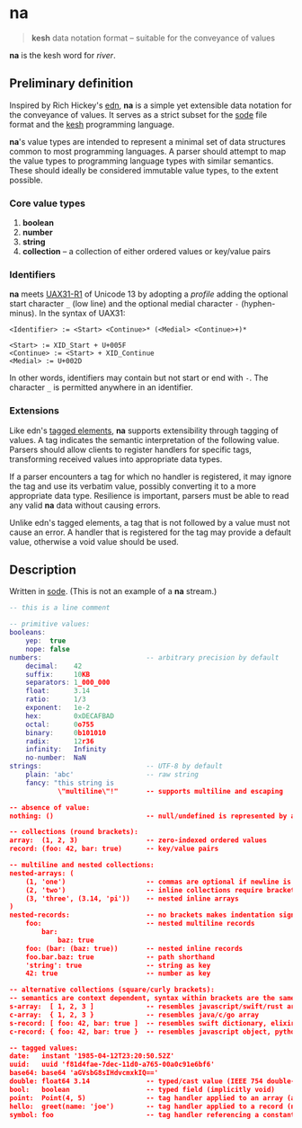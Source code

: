 # na

> **kesh** data notation format – suitable for the conveyance of values

**na** is the kesh word for _river_.

## Preliminary definition

Inspired by Rich Hickey's [edn](https://github.com/edn-format/edn/), **na** is a simple yet extensible data notation for the conveyance of values. It serves as a strict subset for the [sode](https://github.com/kesh-lang/sode) file format and the [kesh](https://github.com/kesh-lang/kesh) programming language.

**na**'s value types are intended to represent a minimal set of data structures common to most programming languages. A parser should attempt to map the value types to programming language types with similar semantics. These should ideally be considered immutable value types, to the extent possible.

### Core value types

1. **boolean**
2. **number**
3. **string**
4. **collection** – a collection of either ordered values or key/value pairs

### Identifiers

**na** meets [UAX31-R1](https://unicode.org/reports/tr31/#R1) of Unicode 13 by adopting a _profile_ adding the optional start character `_` (low line) and the optional medial character `-` (hyphen-minus). In the syntax of UAX31:

    <Identifier> := <Start> <Continue>* (<Medial> <Continue>+)*

    <Start> := XID_Start + U+005F
    <Continue> := <Start> + XID_Continue
    <Medial> := U+002D

In other words, identifiers may contain but not start or end with `-`. The character `_` is permitted anywhere in an identifier.

### Extensions

Like edn's [tagged elements](https://github.com/edn-format/edn/#tagged-elements), **na** supports extensibility through tagging of values. A tag indicates the semantic interpretation of the following value. Parsers should allow clients to register handlers for specific tags, transforming received values into appropriate data types.

If a parser encounters a tag for which no handler is registered, it may ignore the tag and use its verbatim value, possibly converting it to a more appropriate data type. Resilience is important, parsers must be able to read any valid **na** data without causing errors.

Unlike edn's tagged elements, a tag that is not followed by a value must not cause an error. A handler that is registered for the tag may provide a default value, otherwise a void value should be used.


## Description

Written in [sode](https://github.com/kesh-lang/sode). (This is not an example of a **na** stream.)

```lua
-- this is a line comment

-- primitive values:
booleans:
    yep:  true
    nope: false
numbers:                          -- arbitrary precision by default
    decimal:    42
    suffix:     10KB
    separators: 1_000_000
    float:      3.14
    ratio:      1/3
    exponent:   1e-2
    hex:        0xDECAFBAD
    octal:      0o755
    binary:     0b101010
    radix:      12r36
    infinity:   Infinity
    no-number:  NaN
strings:                          -- UTF-8 by default
    plain: 'abc'                  -- raw string
    fancy: "this string is
            \"multiline\"!"       -- supports multiline and escaping

-- absence of value:
nothing: ()                       -- null/undefined is represented by an empty immutable collection

-- collections (round brackets):
array:  (1, 2, 3)                 -- zero-indexed ordered values
record: (foo: 42, bar: true)      -- key/value pairs

-- multiline and nested collections:
nested-arrays: (
    (1, 'one')                    -- commas are optional if newline is used to separate items
    (2, 'two')                    -- inline collections require brackets and commas
    (3, 'three', (3.14, 'pi'))    -- nested inline arrays
)
nested-records:                   -- no brackets makes indentation significant
    foo:                          -- nested multiline records
        bar:
            baz: true
    foo: (bar: (baz: true))       -- nested inline records
    foo.bar.baz: true             -- path shorthand
    'string': true                -- string as key
    42: true                      -- number as key

-- alternative collections (square/curly brackets):
-- semantics are context dependent, syntax within brackets are the same as for regular collections
s-array:  [ 1, 2, 3 ]             -- resembles javascript/swift/rust array, python list
c-array:  { 1, 2, 3 }             -- resembles java/c/go array
s-record: [ foo: 42, bar: true ]  -- resembles swift dictionary, elixir keyword list
c-record: { foo: 42, bar: true }  -- resembles javascript object, python dict, go map

-- tagged values:
date:   instant '1985-04-12T23:20:50.52Z'
uuid:   uuid 'f81d4fae-7dec-11d0-a765-00a0c91e6bf6'
base64: base64 'aGVsbG8sIHdvcmxkIQ=='
double: float64 3.14              -- typed/cast value (IEEE 754 double-precision float)
bool:   boolean                   -- typed field (implicitly void)
point:  Point(4, 5)               -- tag handler applied to an array (arguments)
hello:  greet(name: 'joe')        -- tag handler applied to a record (named arguments)
symbol: foo                       -- tag handler referencing a constant/variable symbol's value
```
